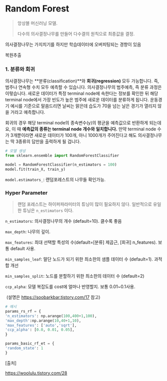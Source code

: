 # Random Forest

>앙상블 머신러닝 모델.
>
>다수의 의사결정나무를 만들어 다수결의 원칙으로 최종값을 결정.

의사결정나무는 가지치기를 하지만 학습데이터에 오버피팅되는 경향이 있음

복원추출



### 1. 분류와 회귀

의사결정나무는 **분류(classification)**와 **회귀(regression)** 모두 가능합니다. 즉, 범주나 연속형 수치 모두 예측할 수 있습니다. 의사결정나무의 범주예측, 즉 분류 과정은 이렇습니다. 새로운 데이터가 특정 terminal node에 속한다는 정보를 확인한 뒤 해당 terminal node에서 가장 빈도가 높은 범주에 새로운 데이터를 분류하게 됩니다. 운동경기 예시를 기준으로 말씀드리면 날씨는 맑은데 습도가 70을 넘는 날은 경기가 열리지 않을 거라고 예측합니다.

회귀의 경우 해당 terminal node의 종속변수(y)의 평균을 예측값으로 반환하게 되는데요, 이 때 __예측값의 종류는 terminal node 개수와 일치합니다.__ 만약 terminal node 수가 3개뿐이라면 새로운 데이터가 100개, 아니 1000개가 주어진다고 해도 의사결정나무는 딱 3종류의 답만을 출력하게 될 겁니다.



```python
# 모델 생성
from sklearn.ensemble import RandomForestClassifier

model = RandomForestClassifier(n_estimators = 100)
model.fit(train_X, train_y)
```

`model.estimators_`: 랜덤포레스트의 나무들 확인가능.



### Hyper Parameter

>랜덤 포레스트는 하이퍼파라미터의 튜닝이 많이 필요하지 않다. 일반적으로 유일한 튜닝은 `n_estimators` 이다.

`n_estimators`: 의사결정나무의 개수 (default=10). 클수록 좋음

`max_depth`: 나무의 깊이.

`max_features`: 최대 선택할 특성의 수(default=[분류] 제곱근, [회귀] n_features). 보통 default 사용.

`min_samples_leaf`: 말단 노드가 되기 위한 최소한의 샘플 데이터 수 (default=1). 과적합 개선

`min_samples_split`: 노드를 분할하기 위한 최소한의 데이터 수 (default=2)

`ccp_alpha`: 모델 복잡도를 cost에 얼마나 반영할지. 보통 0.01~0.1사용.

​	(설명은 https://soobarkbar.tistory.com/17 참고)



```python
# 예시
params_rs_rf = {
'n_estimators': np.arange(100,400+1,100),
'max_depth':np.arange(10,40+1,10),
'max_features': ['auto','sqrt'],
'ccp_alpha': [0.0, 0.01, 0.05],
} 

params_basic_rf_et = {
'random_state': 1
} 
```











[출처]

https://woolulu.tistory.com/28

